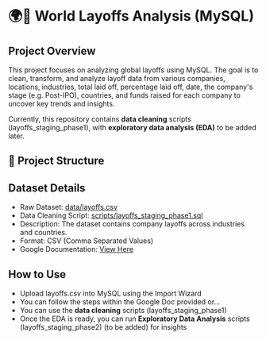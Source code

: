 # 🌍💼 World Layoffs Analysis (MySQL)

## Project Overview
This project focuses on analyzing global layoffs using MySQL. The goal is to clean, transform, and analyze layoff data from various companies, locations, industries, total laid off, percentage laid off, date, the company's stage (e.g. Post-IPO), countries, and funds raised for each company to uncover key trends and insights.

Currently, this repository contains **data cleaning** scripts (layoffs_staging_phase1), with **exploratory data analysis (EDA)** to be added later.

## 📂 Project Structure

## Dataset Details
* Raw Dataset: [data/layoffs.csv](data/layoffs.csv)
* Data Cleaning Script: [scripts/layoffs_staging_phase1.sql](scripts/layoffs_staging_phase_1.sql)
* Description: The dataset contains company layoffs across industries and countries.
* Format: CSV (Comma Separated Values)
* Google Documentation: [View Here](https://docs.google.com/document/d/13mHpJzuJylJ9X909F7GmN8Fgl_uKqgYVHar-kHUMkNw/edit?usp=sharing)

## How to Use
* Upload layoffs.csv into MySQL using the Import Wizard
* You can follow the steps within the Google Doc provided or...
* You can use the **data cleaning** scripts (layoffs_staging_phase1)
* Once the EDA is ready, you can run **Exploratory Data Analysis** scripts (layoffs_staging_phase2) (to be added) for insights
